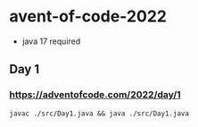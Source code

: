# avent-of-code-2022
- java 17 required
## Day 1
### https://adventofcode.com/2022/day/1

``javac ./src/Day1.java && java ./src/Day1.java``